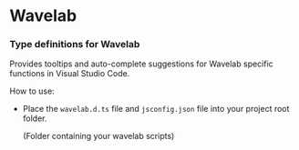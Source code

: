 # Wavelab

### Type definitions for Wavelab

Provides tooltips and auto-complete suggestions for Wavelab specific functions in Visual Studio Code.

How to use:

* Place the `wavelab.d.ts` file and `jsconfig.json` file into your project root folder.

  (Folder containing your wavelab scripts)

